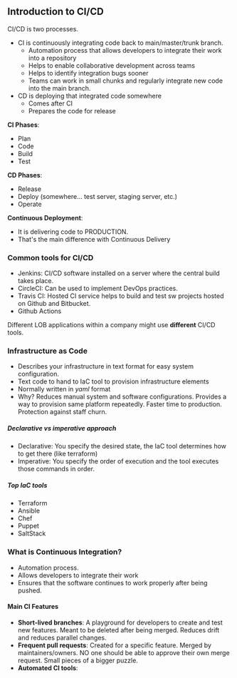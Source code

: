 
## Introduction to CI/CD

CI/CD is two processes. 
- CI is continuously integrating code back to main/master/trunk branch. 
	- Automation process that allows developers to integrate their work into a repository
	- Helps to enable collaborative development across teams
	- Helps to identify integration bugs sooner
	- Teams can work in small chunks and regularly integrate new code into the main branch. 
- CD is deploying that integrated code somewhere
	- Comes after CI
	- Prepares the code for release


**CI Phases**:
- Plan
- Code
- Build
- Test

**CD Phases**:
- Release 
- Deploy (somewhere... test server, staging server, etc.)
- Operate

**Continuous Deployment**:
- It is delivering code to PRODUCTION. 
- That's the main difference with Continuous Delivery

### Common tools for CI/CD
- Jenkins:  CI/CD software installed on a server where the central build takes place.
- CircleCI: Can be used to implement DevOps practices. 
- Travis CI: Hosted CI service helps to build and test sw projects hosted on Github and Bitbucket.
- Github Actions

Different LOB applications within a company might use **different** CI/CD tools.

### Infrastructure as Code

- Describes your infrastructure in text format for easy system configuration. 
- Text code to hand to IaC tool to provision infrastructure elements
- Normally written in *yaml* format
- Why? Reduces manual system and software configurations. Provides a way to provision same platform repeatedly. Faster time to production. Protection against staff churn. 
##### Declarative vs imperative approach
- Declarative: You specify the desired state, the IaC tool determines how to get there (like terraform)
- Imperative: You specify the order of execution and the tool executes those commands in order. 

##### Top IaC tools

- Terraform
- Ansible
- Chef
- Puppet
- SaltStack


### What is Continuous Integration?

- Automation process. 
- Allows developers to integrate their work
- Ensures that the software continues to work properly after being pushed. 

#### Main CI Features 
- **Short-lived branches**: A playground for developers to create and test new features. Meant to be deleted after being merged. Reduces drift and reduces parallel changes. 
- **Frequent pull requests**: Created for a specific feature. Merged by maintainers/owners. NO one should be able to approve their own merge request. Small pieces of a bigger puzzle. 
- **Automated CI tools**: 

